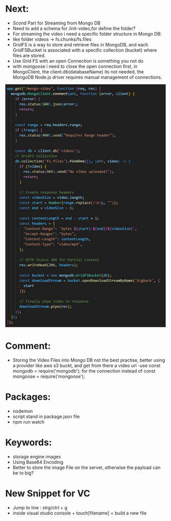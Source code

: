 # Next:
- Scond Part for Streaming from Mongo DB
- Need to add a schema for /init-video,for define the folder?
- For streaming the video i need a specific folder structure in Mongo DB: 
- like folder videos -> fs.chunks/fs.files
- GridFS is a way to store and retrieve files in MongoDB, and each GridFSBucket is associated with a specific collection (bucket) where files are stored.
- Use Grid FS with an open Connection is something you not do
- with mongoose i need to close the open connection first, in MongoClient, the client.db(databaseName) its not needed,  the MongoDB Node.js driver requires manual management of connections.

![Alt text](<Secont Part.png>)

# Comment:
- Storing the Video Files into Mongo DB not the best practise, better using a provider like aws s3 buckt, and get from there a video url
-use const mongodb = require('mongodb'); for the connection instead of const mongoose = require('mongoose');

# Packages:
- nodemon
- script stand in package.json file 
- npm run watch

# Keywords:
- storage engine images
- Using Base64 Encoding 
- Better to store the image File on the server, otherwise the payload can be to big?

# New Snippet for VC 
- Jump to line : strg/ctrl + g
- inside visual studio console + touch[filename] = build a new file 


